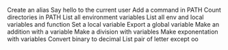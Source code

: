 Create an alias
Say hello to the current user
Add a command in PATH
Count directories in PATH
List all environment variables
List all env and local variables and function
Set a local variable
Export a global variable
Make an addition with a variable
Make a division with variables
Make exponentation with variables
Convert binary to decimal
List pair of letter except oo
